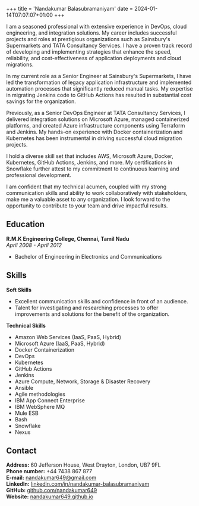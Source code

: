 +++
title = 'Nandakumar Balasubramaniyam'
date = 2024-01-14T07:07:07+01:00
+++

I am a seasoned professional with extensive experience in DevOps, cloud engineering, and integration solutions. My career includes successful projects and roles at prestigious organizations such as Sainsbury's Supermarkets and TATA Consultancy Services. I have a proven track record of developing and implementing strategies that enhance the speed, reliability, and cost-effectiveness of application deployments and cloud migrations.

In my current role as a Senior Engineer at Sainsbury's Supermarkets, I have led the transformation of legacy application infrastructure and implemented automation processes that significantly reduced manual tasks. My expertise in migrating Jenkins code to GitHub Actions has resulted in substantial cost savings for the organization.

Previously, as a Senior DevOps Engineer at TATA Consultancy Services, I delivered integration solutions on Microsoft Azure, managed containerized platforms, and created Azure infrastructure components using Terraform and Jenkins. My hands-on experience with Docker containerization and Kubernetes has been instrumental in driving successful cloud migration projects.

I hold a diverse skill set that includes AWS, Microsoft Azure, Docker, Kubernetes, GitHub Actions, Jenkins, and more. My certifications in Snowflake further attest to my commitment to continuous learning and professional development.

I am confident that my technical acumen, coupled with my strong communication skills and ability to work collaboratively with stakeholders, make me a valuable asset to any organization. I look forward to the opportunity to contribute to your team and drive impactful results.

## Education

**R.M.K Engineering College, Chennai, Tamil Nadu**  
*April 2008 - April 2012*

- Bachelor of Engineering in Electronics and Communications

## Skills

**Soft Skills**

- Excellent communication skills and confidence in front of an audience.
- Talent for investigating and researching processes to offer improvements and solutions for the benefit of the organization.

**Technical Skills**

- Amazon Web Services (IaaS, PaaS, Hybrid)
- Microsoft Azure (IaaS, PaaS, Hybrid)
- Docker Containerization
- DevOps
- Kubernetes
- GitHub Actions
- Jenkins
- Azure Compute, Network, Storage & Disaster Recovery
- Ansible
- Agile methodologies
- IBM App Connect Enterprise
- IBM WebSphere MQ
- Mule ESB
- Bash
- Snowflake
- Nexus

## Contact

**Address:** 60 Jefferson House, West Drayton, London, UB7 9FL  
**Phone number:** +44 7438 867 877  
**E-mail:** nandakumar649@gmail.com  
**LinkedIn:** [linkedin.com/in/nandakumar-balasubramaniyam](https://www.linkedin.com/in/nandakumar-balasubramaniyam)  
**GitHub:** [github.com/nandakumar649](https://github.com/nandakumar649)  
**Website:** [nandakumar649.github.io](https://nandakumar649.github.io)